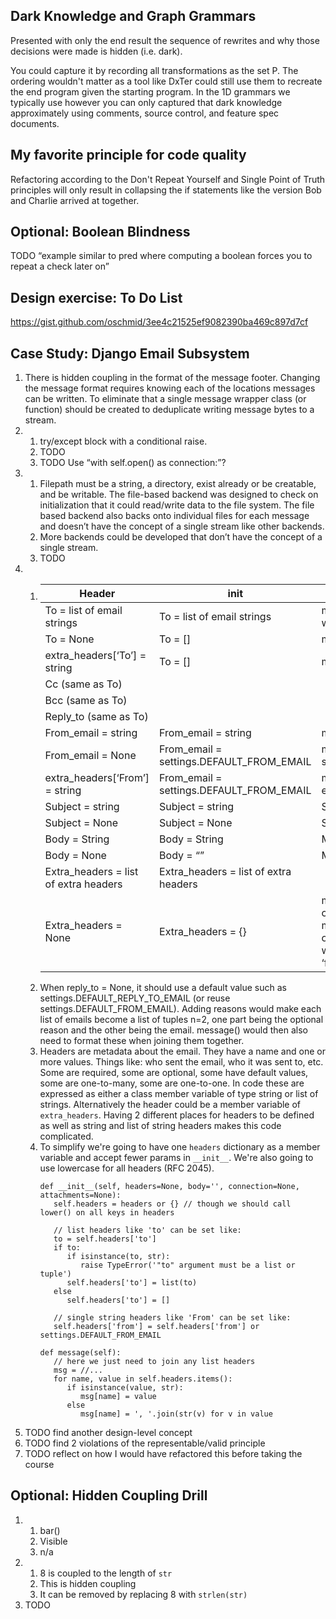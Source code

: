 ## Dark Knowledge and Graph Grammars

Presented with only the end result the sequence of rewrites and why those decisions were made is hidden (i.e. dark).

You could capture it by recording all transformations as the set P. The ordering wouldn't matter as a tool like DxTer could still use them to recreate the end program given the starting program. In the 1D grammars we typically use however you can only captured that dark knowledge approximately using comments, source control, and feature spec documents.

## My favorite principle for code quality

Refactoring according to the Don't Repeat Yourself and Single Point of Truth principles will only result in collapsing the if statements like the version Bob and Charlie arrived at together.

## Optional: Boolean Blindness

TODO “example similar to pred where computing a boolean forces you to repeat a check later on”

## Design exercise: To Do List

https://gist.github.com/oschmid/3ee4c21525ef9082390ba469c897d7cf

## Case Study: Django Email Subsystem

1. There is hidden coupling in the format of the message footer. Changing the message format requires knowing each of the locations messages can be written. To eliminate that a single message wrapper class (or function) should be created to deduplicate writing message bytes to a stream.
1.
   1. try/except block with a conditional raise.
   1. TODO
   1. TODO Use “with self.open() as connection:”?
1.
   1. Filepath must be a string, a directory, exist already or be creatable, and be writable. The file-based backend was designed to check on initialization that it could read/write data to the file system. The file based backend also backs onto individual files for each message and doesn’t have the concept of a single stream like other backends.
   1. More backends could be developed that don’t have the concept of a single stream.
   1. TODO
1.
   1. | Header | __init__ | message() |
      |--------|----------|-----------|
      | To = list of email strings | To = list of email strings | msg[‘To’] = email strings joined with commas |
      | To = None | To = [] | msg[‘To’] = None |
      | extra_headers[‘To’] = string | To = [] | msg[‘To’] = extra_headers[‘To’] |
      | Cc (same as To) | | |
      | Bcc (same as To) | | |
      | Reply_to (same as To) | | |
      | From_email = string | From_email = string | msg[‘From’] = string |
      | From_email = None | From_email = settings.DEFAULT_FROM_EMAIL | msg[‘From’] = settings.DEFAULT_FROM_EMAIL |
      | extra_headers[‘From’] = string | From_email = settings.DEFAULT_FROM_EMAIL | msg[‘From’] = extra_headers[‘From’] |
      | Subject = string | Subject = string | Subject = string |
      | Subject = None | Subject = None | Subject = None |
      | Body = String | Body = String | Msg = SafeMIMEText |
      | Body = None | Body = “” | Msg = SafeMIMEText |
      | Extra_headers = list of extra headers | Extra_headers = list of extra headers | |
      | Extra_headers = None | Extra_headers = {} | msg[‘Date’] is added with current date/time, msg[‘Message-ID’] is added, all other extra headers are added with existing casing except for ‘from’ |
   1. When reply_to = None, it should use a default value such as settings.DEFAULT_REPLY_TO_EMAIL (or reuse settings.DEFAULT_FROM_EMAIL). Adding reasons would make each list of emails become a list of tuples n=2, one part being the optional reason and the other being the email. message() would then also need to format these when joining them together.
   1. Headers are metadata about the email. They have a name and one or more values. Things like: who sent the email, who it was sent to, etc. Some are required, some are optional, some have default values, some are one-to-many, some are one-to-one.
      In code these are expressed as either a class member variable of type string or list of strings. Alternatively the header could be a member variable of `extra_headers`. Having 2 different places for headers to be defined as well as string and list of string headers makes this code complicated.
   1. To simplify we're going to have one `headers` dictionary as a member variable and accept fewer params in `__init__`. We're also going to use lowercase for all headers (RFC 2045).
      ```
      def __init__(self, headers=None, body='', connection=None, attachments=None):
         self.headers = headers or {} // though we should call lower() on all keys in headers
      
         // list headers like 'to' can be set like:
         to = self.headers['to']
         if to:
            if isinstance(to, str):
               raise TypeError('"to" argument must be a list or tuple')
            self.headers['to'] = list(to)
         else
            self.headers['to'] = []
         
         // single string headers like 'From' can be set like:
         self.headers['from'] = self.headers['from'] or settings.DEFAULT_FROM_EMAIL
         
      def message(self):
         // here we just need to join any list headers
         msg = //...
         for name, value in self.headers.items():
            if isinstance(value, str):
               msg[name] = value
            else
               msg[name] = ', '.join(str(v) for v in value
      ```
1. TODO find another design-level concept
1. TODO find 2 violations of the representable/valid principle
1. TODO reflect on how I would have refactored this before taking the course

## Optional: Hidden Coupling Drill

1. 
   1. bar()
   1. Visible
   1. n/a
1. 
   1. 8 is coupled to the length of `str`
   1. This is hidden coupling
   1. It can be removed by replacing 8 with `strlen(str)`
1. TODO
